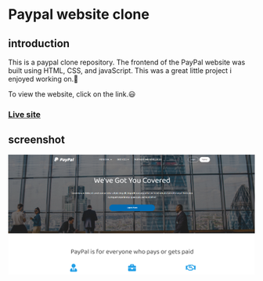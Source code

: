 
# Paypal website clone

## introduction
This is a paypal clone repository. The frontend of the PayPal website was built using HTML, CSS, and javaScript. This was a great little project i enjoyed working on.🙂

To view the website, click on the link.😃
### [Live site](https://paypalcloneproject.netlify.app) 


## screenshot
![Screenshot](https://github.com/khalidadamu/Paypal-static-website-clone/blob/main/images/paypal%20clone.png)
